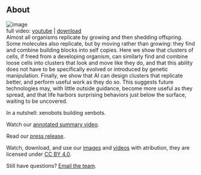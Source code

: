 ## About

![image](https://krorgs.github.io/gifs/X3summary.gif)<br>
full video: [youtube](https://youtu.be/zuo2DP72vKQ) |
[download](https://drive.google.com/file/d/1mQvgId9WKX5cfZM8jqmWDsyFNG9usZDL/view)<br>
Almost all organisms replicate by growing and then shedding offspring. Some molecules also replicate, but by moving rather than growing: they find and combine building blocks into self copies. Here we show that clusters of cells, if freed from a developing organism, can similarly find and combine loose cells into clusters that look and move like they do, and that this ability does not have to be specifically evolved or introduced by genetic manipulation. Finally, we show that AI can design clusters that replicate better, and perform useful work as they do so. This suggests future technologies may, with little outside guidance, become more useful as they spread, and that life harbors surprising behaviors just below the surface, waiting to be uncovered.

In a nutshell: xenobots building xenbots.

Watch our [annotated summary video](https://youtu.be/-tKlIZXHiOo).

Read our [press release](https://drive.google.com/file/d/1Qz-1XL4Mnmh3g9vfZnYLacFF03JMBnvi/view).

Watch, download, and use our [images](/images) and [videos](/videos) with atribution, they are licensed under [CC BY 4.0](http://creativecommons.org/licenses/by/4.0/).

Still have questions? [Email the team](mailto:skriegman@g.harvard.edu,Douglas.Blackiston@tufts.edu,Michael.Levin@tufts.edu,josh.bongard@uvm.edu).

